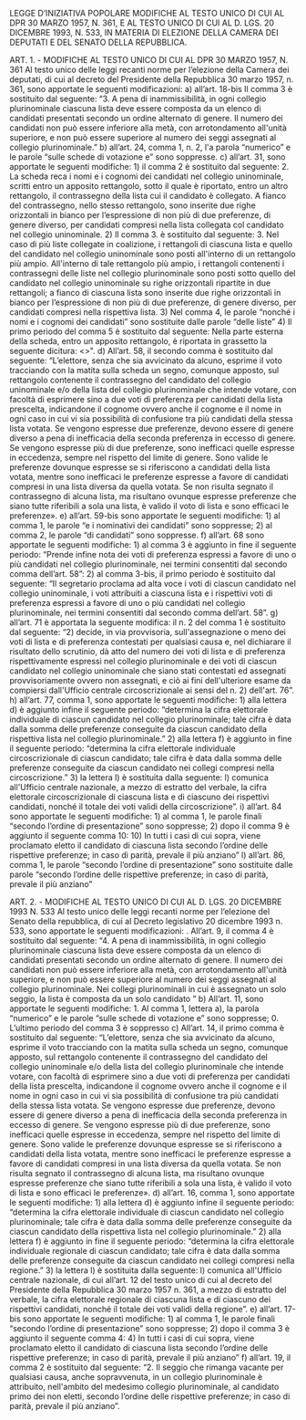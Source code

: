 LEGGE D’INIZIATIVA POPOLARE MODIFICHE AL TESTO UNICO DI CUI AL DPR 30 MARZO 1957, N. 361, E AL TESTO UNICO DI CUI AL D. LGS. 20 DICEMBRE 1993, N. 533, IN MATERIA DI ELEZIONE DELLA CAMERA DEI DEPUTATI E DEL SENATO DELLA REPUBBLICA.

ART. 1. - MODIFICHE AL TESTO UNICO DI CUI AL DPR 30 MARZO 1957, N. 361 Al testo unico delle leggi recanti norme per l’elezione della Camera dei deputati, di cui al decreto del Presidente della Repubblica 30 marzo 1957, n. 361, sono apportate le seguenti modificazioni: a) all’art. 18-bis Il comma 3 è sostituito dal seguente: “3. A pena di inammissibilità, in ogni collegio plurinominale ciascuna lista deve essere composta da un elenco di candidati presentati secondo un ordine alternato di genere. Il numero dei candidati non può essere inferiore alla metà, con arrotondamento all'unità superiore, e non può essere superiore al numero dei seggi assegnati al collegio plurinominale.” b) all’art. 24, comma 1, n. 2, l'a parola “numerico” e le parole “sulle schede di votazione e” sono soppresse. c) all’art. 31, sono apportate le seguenti modifiche: 1) il comma 2 è sostituito dal seguente: 2. La scheda reca i nomi e i cognomi dei candidati nel collegio uninominale, scritti entro un apposito rettangolo, sotto il quale è riportato, entro un altro rettangolo, il contrassegno della lista cui il candidato è collegato. A fianco del contrassegno, nello stesso rettangolo, sono inserite due righe orizzontali in bianco per l’espressione di non più di due preferenze, di genere diverso, per candidati compresi nella lista collegata col candidato nel collegio uninominale. 2) Il comma 3. è sostituito dal seguente: 3. Nel caso di più liste collegate in coalizione, i rettangoli di ciascuna lista e quello del candidato nel collegio uninominale sono posti all'interno di un rettangolo più ampio. All'interno di tale rettangolo più ampio, i rettangoli contenenti i contrassegni delle liste nel collegio plurinominale sono posti sotto quello del candidato nel collegio uninominale su righe orizzontali ripartite in due rettangoli; a fianco di ciascuna lista sono inserite due righe orizzontali in bianco per l’espressione di non più di due preferenze, di genere diverso, per candidati compresi nella rispettiva lista. 3) Nel comma 4, le parole “nonché i nomi e i cognomi dei candidati” sono sostituite dalle parole “delle liste” 4) Il primo periodo del comma 5 è sostituito dal seguente: Nella parte esterna della scheda, entro un apposito rettangolo, è riportata in grassetto la seguente dicitura: <>". d) All’art. 58, il secondo comma è sostituito dal seguente: “L’elettore, senza che sia avvicinato da alcuno, esprime il voto tracciando con la matita sulla scheda un segno, comunque apposto, sul rettangolo contenente il contrassegno del candidato del collegio uninominale e/o della lista del collegio plurinominale che intende votare, con facoltà di esprimere sino a due voti di preferenza per candidati della lista prescelta, indicandone il cognome ovvero anche il cognome e il nome in ogni caso in cui vi sia possibilità di confusione tra più candidati della stessa lista votata. Se vengono espresse due preferenze, devono essere di genere diverso a pena di inefficacia della seconda preferenza in eccesso di genere. Se vengono espresse più di due preferenze, sono inefficaci quelle espresse in eccedenza, sempre nel rispetto del limite di genere. Sono valide le preferenze dovunque espresse se si riferiscono a candidati della lista votata, mentre sono inefficaci le preferenze espresse a favore di candidati compresi in una lista diversa da quella votata. Se non risulta segnato il contrassegno di alcuna lista, ma risultano ovunque espresse preferenze che siano tutte riferibili a sola una lista, è valido il voto di lista e sono efficaci le preferenze». e) all’art. 59-bis sono apportate le seguenti modifiche: 1) al comma 1, le parole “e i nominativi dei candidati” sono soppresse; 2) al comma 2, le parole “di candidati” sono soppresse. f) all’art. 68 sono apportate le seguenti modifiche: 1) al comma 3 è aggiunto in fine il seguente periodo: “Prende infine nota dei voti di preferenza espressi a favore di uno o più candidati nel collegio plurinominale, nei termini consentiti dal secondo comma dell’art. 58”: 2) al comma 3-bis, il primo periodo è sostituito dal seguente: “Il segretario proclama ad alta voce i voti di ciascun candidato nel collegio uninominale, i voti attribuiti a ciascuna lista e i rispettivi voti di preferenza espressi a favore di uno o più candidati nel collegio plurinominale, nei termini consentiti dal secondo comma dell’art. 58”. g) all’art. 71 è apportata la seguente modifica: il n. 2 del comma 1 è sostituito dal seguente: “2) decide, in via provvisoria, sull'assegnazione o meno dei voti di lista e di preferenza contestati per qualsiasi causa e, nel dichiarare il risultato dello scrutinio, dà atto del numero dei voti di lista e di preferenza rispettivamente espressi nel collegio plurinominale e dei voti di ciascun candidato nel collegio uninominale che siano stati contestati ed assegnati provvisoriamente ovvero non assegnati, e ciò ai fini dell'ulteriore esame da compiersi dall'Ufficio centrale circoscrizionale ai sensi del n. 2) dell'art. 76”. h) all’art. 77, comma 1, sono apportate le seguenti modifiche: 1) alla lettera d) è aggiunto infine il seguente periodo: “determina la cifra elettorale individuale di ciascun candidato nel collegio plurinominale; tale cifra è data dalla somma delle preferenze conseguite da ciascun candidato della rispettiva lista nel collegio plurinominale.” 2) alla lettera f) è aggiunto in fine il seguente periodo: “determina la cifra elettorale individuale circoscrizionale di ciascun candidato; tale cifra è data dalla somma delle preferenze conseguite da ciascun candidato nei collegi compresi nella circoscrizione.” 3) la lettera l) è sostituita dalla seguente: l) comunica all'Ufficio centrale nazionale, a mezzo di estratto del verbale, la cifra elettorale circoscrizionale di ciascuna lista e di ciascuno dei rispettivi candidati, nonché il totale dei voti validi della circoscrizione”. i) all’art. 84 sono apportate le seguenti modifiche: 1) al comma 1, le parole finali “secondo l’ordine di presentazione” sono soppresse; 2) dopo il comma 9 è aggiunto il seguente comma 10: 10) In tutti i casi di cui sopra, viene proclamato eletto il candidato di ciascuna lista secondo l’ordine delle rispettive preferenze; in caso di parità, prevale il più anziano” l) all’art. 86, comma 1, le parole “secondo l’ordine di presentazione” sono sostituite dalle parole “secondo l’ordine delle rispettive preferenze; in caso di parità, prevale il più anziano”

ART. 2. - MODIFICHE AL TESTO UNICO DI CUI AL D. LGS. 20 DICEMBRE 1993 N. 533 Al testo unico delle leggi recanti norme per l’elezione del Senato della repubblica, di cui al Decreto legislativo 20 dicembre 1993 n. 533, sono apportate le seguenti modificazioni: . All’art. 9, il comma 4 è sostituito dal seguente: “4. A pena di inammissibilità, in ogni collegio plurinominale ciascuna lista deve essere composta da un elenco di candidati presentati secondo un ordine alternato di genere. Il numero dei candidati non può essere inferiore alla metà, con arrotondamento all'unità superiore, e non può essere superiore al numero dei seggi assegnati al collegio plurinominale. Nei collegi plurinominali in cui è assegnato un solo seggio, la lista è composta da un solo candidato ” b) All’art. 11, sono apportate le seguenti modifiche: 1. Al comma 1, lettera a), la parola “numerico” e le parole “sulle schede di votazione e” sono soppresse; 0. L’ultimo periodo del comma 3 è soppresso c) All’art. 14, il primo comma è sostituito dal seguente: “L’elettore, senza che sia avvicinato da alcuno, esprime il voto tracciando con la matita sulla scheda un segno, comunque apposto, sul rettangolo contenente il contrassegno del candidato del collegio uninominale e/o della lista del collegio plurinominale che intende votare, con facoltà di esprimere sino a due voti di preferenza per candidati della lista prescelta, indicandone il cognome ovvero anche il cognome e il nome in ogni caso in cui vi sia possibilità di confusione tra più candidati della stessa lista votata. Se vengono espresse due preferenze, devono essere di genere diverso a pena di inefficacia della seconda preferenza in eccesso di genere. Se vengono espresse più di due preferenze, sono inefficaci quelle espresse in eccedenza, sempre nel rispetto del limite di genere. Sono valide le preferenze dovunque espresse se si riferiscono a candidati della lista votata, mentre sono inefficaci le preferenze espresse a favore di candidati compresi in una lista diversa da quella votata. Se non risulta segnato il contrassegno di alcuna lista, ma risultano ovunque espresse preferenze che siano tutte riferibili a sola una lista, è valido il voto di lista e sono efficaci le preferenze». d) all’art. 16, comma 1, sono apportate le seguenti modifiche: 1) alla lettera d) è aggiunto infine il seguente periodo: “determina la cifra elettorale individuale di ciascun candidato nel collegio plurinominale; tale cifra è data dalla somma delle preferenze conseguite da ciascun candidato della rispettiva lista nel collegio plurinominale.” 2) alla lettera f) è aggiunto in fine il seguente periodo: “determina la cifra elettorale individuale regionale di ciascun candidato; tale cifra è data dalla somma delle preferenze conseguite da ciascun candidato nei collegi compresi nella regione.” 3) la lettera l) è sostituita dalla seguente: l) comunica all'Ufficio centrale nazionale, di cui all’art. 12 del testo unico di cui al decreto del Presidente della Repubblica 30 marzo 1957 n. 361, a mezzo di estratto del verbale, la cifra elettorale regionale di ciascuna lista e di ciascuno dei rispettivi candidati, nonché il totale dei voti validi della regione”. e) all’art. 17-bis sono apportate le seguenti modifiche: 1) al comma 1, le parole finali “secondo l’ordine di presentazione” sono soppresse; 2) dopo il comma 3 è aggiunto il seguente comma 4: 4) In tutti i casi di cui sopra, viene proclamato eletto il candidato di ciascuna lista secondo l’ordine delle rispettive preferenze; in caso di parità, prevale il più anziano” f) all’art. 19, il comma 2 è sostituito dal seguente: “2. Il seggio che rimanga vacante per qualsiasi causa, anche sopravvenuta, in un collegio plurinominale è attribuito, nell'ambito del medesimo collegio plurinominale, al candidato primo dei non eletti, secondo l’ordine delle rispettive preferenze; in caso di parità, prevale il più anziano”.

